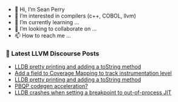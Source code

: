 - 👋 Hi, I’m Sean Perry
- 👀 I’m interested in compilers (c++, COBOL, llvm)
- 🌱 I’m currently learning ...
- 💞️ I’m looking to collaborate on ...
- 📫 How to reach me ...

<!---
s66perry/s66perry is a ✨ special ✨ repository because its `README.md` (this file) appears on your GitHub profile.
You can click the Preview link to take a look at your changes.
--->
### 📕 Latest LLVM Discourse Posts

<!-- DISCOURSE-LLVM:START -->
- [LLDB pretty printing and adding a toString method](https://discourse.llvm.org/t/lldb-pretty-printing-and-adding-a-tostring-method/86950#post_2)
- [Add a field to Coverage Mapping to track instrumentation level](https://discourse.llvm.org/t/add-a-field-to-coverage-mapping-to-track-instrumentation-level/86624#post_5)
- [LLDB pretty printing and adding a toString method](https://discourse.llvm.org/t/lldb-pretty-printing-and-adding-a-tostring-method/86950#post_1)
- [PBQP codegen acceleration?](https://discourse.llvm.org/t/pbqp-codegen-acceleration/86898#post_6)
- [LLDB crashes when setting a breakpoint to out-of-process JIT](https://discourse.llvm.org/t/lldb-crashes-when-setting-a-breakpoint-to-out-of-process-jit/86828#post_3)
<!-- DISCOURSE-LLVM:END -->
